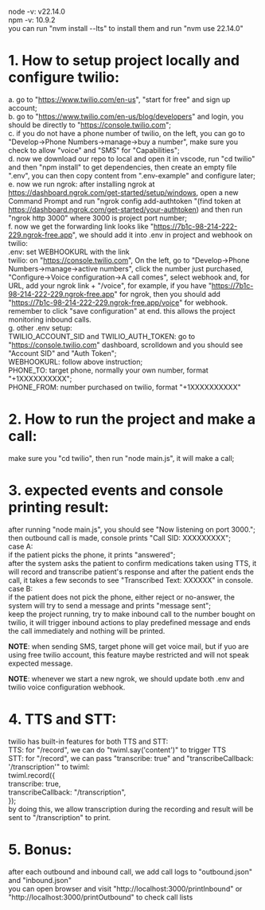 node -v: v22.14.0  
npm -v: 10.9.2  
you can run "nvm install --lts" to install them and run "nvm use 22.14.0"

# 1. How to setup project locally and configure twilio:

a. go to "https://www.twilio.com/en-us", "start for free" and sign up account;  
b. go to "https://www.twilio.com/en-us/blog/developers" and login, you should be directly to "https://console.twilio.com";  
c. if you do not have a phone number of twilio, on the left, you can go to "Develop->Phone Numbers->manage->buy a number", make sure you check to allow "voice" and "SMS" for "Capabilities";  
d. now we download our repo to local and open it in vscode, run "cd twilio" and then "npm install" to get dependencies, then create an empty file ".env", you can then copy content from ".env-example" and configure later;  
e. now we run ngrok: after installing ngrok at https://dashboard.ngrok.com/get-started/setup/windows, open a new Command Prompt and run "ngrok config add-authtoken <your-token>"(find token at https://dashboard.ngrok.com/get-started/your-authtoken) and then run "ngrok http 3000" where 3000 is project port number;  
f. now we get the forwarding link looks like "https://7b1c-98-214-222-229.ngrok-free.app", we should add it into .env in project and webhook on twilio:  
.env: set WEBHOOKURL with the link  
twilio: on "https://console.twilio.com", On the left, go to "Develop->Phone Numbers->manage->active numbers", click the number just purchased, "Configure->Voice configuration->A call comes", select webhook and, for URL, add your ngrok link + "/voice", for example, if you have "https://7b1c-98-214-222-229.ngrok-free.app" for ngrok, then you should add "https://7b1c-98-214-222-229.ngrok-free.app/voice" for webhook. remember to click "save configuration" at end. this allows the project monitoring inbound calls.  
g. other .env setup:  
TWILIO_ACCOUNT_SID and TWILIO_AUTH_TOKEN: go to "https://console.twilio.com" dashboard, scrolldown and you should see "Account SID" and "Auth Token";  
WEBHOOKURL: follow above instruction;  
PHONE_TO: target phone, normally your own number, format "+1XXXXXXXXXX";  
PHONE_FROM: number purchased on twilio, format "+1XXXXXXXXXX"

# 2. How to run the project and make a call:

make sure you "cd twilio", then run "node main.js", it will make a call;

# 3. expected events and console printing result:

after running "node main.js", you should see "Now listening on port 3000.";  
then outbound call is made, console prints "Call SID: XXXXXXXXX";  
case A:  
if the patient picks the phone, it prints "answered";  
after the system asks the patient to confirm medications taken using TTS, it will record and transcribe patient's response and after the patient ends the call, it takes a few seconds to see "Transcribed Text: XXXXXX" in console.  
case B:  
if the patient does not pick the phone, either reject or no-answer, the system will try to send a message and prints "message sent";  
keep the project running, try to make inbound call to the number bought on twilio, it will trigger inbound actions to play predefined message and ends the call immediately and nothing will be printed.

**NOTE**: when sending SMS, target phone will get voice mail, but if yuo are using free twilio account, this feature maybe restricted and will not speak expected message.

**NOTE**: whenever we start a new ngrok, we should update both .env and twilio voice configuration webhook.

# 4. TTS and STT:

twilio has built-in features for both TTS and STT:  
TTS: for "/record", we can do "twiml.say('content')" to trigger TTS  
STT: for "/record", we can pass "transcribe: true" and "transcribeCallback: '/transcription'" to twiml:  
twiml.record({  
transcribe: true,  
transcribeCallback: "/transcription",  
});  
by doing this, we allow transcription during the recording and result will be sent to "/transcription" to print.

# 5. Bonus:

after each outbound and inbound call, we add call logs to "outbound.json" and "inbound.json"  
you can open browser and visit "http://localhost:3000/printInbound" or "http://localhost:3000/printOutbound" to check call lists
